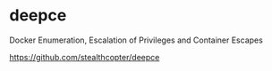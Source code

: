 # deepce

Docker Enumeration, Escalation of Privileges and Container Escapes 

https://github.com/stealthcopter/deepce
